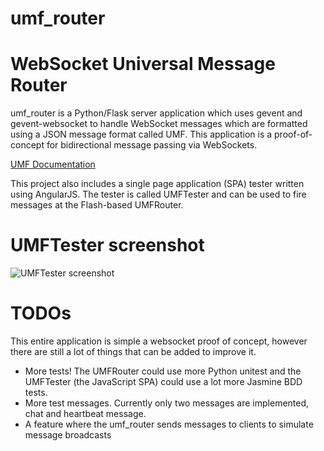 # umf_router

# WebSocket Universal Message Router
umf_router is a Python/Flask server application which uses gevent and gevent-websocket to handle WebSocket messages which are formatted using a JSON message format called UMF.
This application is a proof-of-concept for bidirectional message passing via WebSockets.

[UMF Documentation](https://bringit.atlassian.net/wiki/display/PB/Universal+Messaging+Format)

This project also includes a single page application (SPA) tester written using AngularJS. The tester is called UMFTester and can be used to fire messages at the Flash-based UMFRouter.

# UMFTester screenshot
![UMFTester screenshot](https://stash.bringit.com/users/cjus/repos/umf_router/browse/UMFTester.png?&raw "UMFTester screenshot")

# TODOs
This entire application is simple a websocket proof of concept, however there are still a lot of things that can be added to improve it.

* More tests! The UMFRouter could use more Python unitest and the UMFTester (the JavaScript SPA) could use a lot more Jasmine BDD tests.
* More test messages. Currently only two messages are implemented, chat and heartbeat message.
* A feature where the umf_router sends messages to clients to simulate message broadcasts

